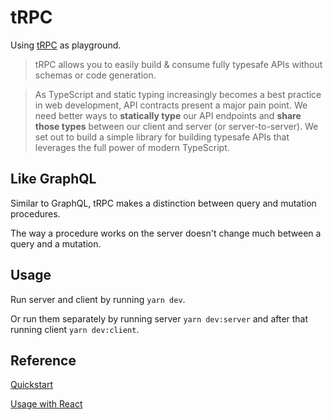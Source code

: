 # tRPC

Using [tRPC](https://trpc.io/) as playground.

> tRPC allows you to easily build & consume fully typesafe APIs without schemas or code generation.

> As TypeScript and static typing increasingly becomes a best practice in web development, API contracts present a major pain point. We need better ways to **statically type** our API endpoints and **share those types** between our client and server (or server-to-server). We set out to build a simple library for building typesafe APIs that leverages the full power of modern TypeScript.

## Like GraphQL

Similar to GraphQL, tRPC makes a distinction between query and mutation procedures.

The way a procedure works on the server doesn't change much between a query and a mutation.

## Usage

Run server and client by running `yarn dev`.

Or run them separately by running server `yarn dev:server` and after that running client `yarn dev:client`.

## Reference

[Quickstart](https://trpc.io/docs/quickstart)

[Usage with React](https://trpc.io/docs/react)

